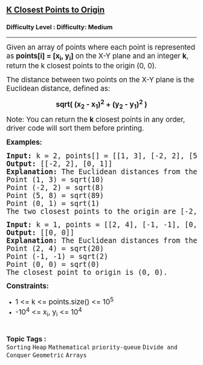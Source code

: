 <h2><a href="https://www.geeksforgeeks.org/problems/k-closest-points-to-origin--172242/1?page=1&category=Heap&difficulty=Medium&sortBy=submissions">K Closest Points to Origin</a></h2><h3>Difficulty Level : Difficulty: Medium</h3><hr><div class="problems_problem_content__Xm_eO"><p><span style="font-size: 14pt;">Given an array of points where each point is represented as <strong>points[i] = [x<sub>i</sub>, y<sub>i</sub>]</strong> on the X-Y plane and an integer <strong>k</strong>, return the k closest points to the origin (0, 0).</span></p>
<p><span style="font-size: 14pt;">The distance between two points on the X-Y plane is the Euclidean distance, defined as:&nbsp;</span></p>
<p style="text-align: center;"><span style="font-size: 14pt;"><strong>sqrt( (x<sub>2</sub> - x<sub>1</sub>)<sup>2</sup> + (y<sub>2</sub> - y<sub>1</sub>)<sup>2</sup> )</strong></span></p>
<p><span style="font-size: 14pt;">Note: You can return the <strong>k</strong> closest points in any order, driver code will sort them before printing.</span></p>
<p><span style="font-size: 14pt;"><strong>Examples:</strong></span></p>
<pre><span style="font-size: 14pt;"><strong>Input:</strong> k = 2, points[] = [[1, 3], [-2, 2], [5, 8], [0, 1]]</span><br><span style="font-size: 14pt;"><strong>Output:</strong> [[-2, 2], [0, 1]]</span><br><span style="font-size: 14pt;"><strong>Explanation:</strong> The Euclidean distances from the origin are:</span><br><span style="font-size: 14pt;">Point (1, 3) = sqrt(10)</span><br><span style="font-size: 14pt;">Point (-2, 2) = sqrt(8)</span><br><span style="font-size: 14pt;">Point (5, 8) = sqrt(89)</span><br><span style="font-size: 14pt;">Point (0, 1) = sqrt(1)</span><br><span style="font-size: 14pt;">The two closest points to the origin are [-2, 2] and [0, 1].</span></pre>
<pre><span style="font-size: 14pt;"><strong>Input:</strong> k = 1, points = [[2, 4], [-1, -1], [0, 0]]</span><br><span style="font-size: 14pt;"><strong>Output:</strong> [[0, 0]]</span><br><span style="font-size: 14pt;"><strong>Explanation: </strong>The Euclidean distances from the origin are:</span><br><span style="font-size: 14pt;">Point (2, 4) = sqrt(20)</span><br><span style="font-size: 14pt;">Point (-1, -1) = sqrt(2)</span><br><span style="font-size: 14pt;">Point (0, 0) = sqrt(0)</span><br><span style="font-size: 14pt;">The closest point to origin is (0, 0).</span></pre>
<p><span style="font-size: 14pt;"><strong>Constraints:</strong></span></p>
<ul>
<li><span style="font-size: 14pt;">1 &lt;= k &lt;= points.size() &lt;= 10<sup>5</sup></span></li>
<li><span style="font-size: 14pt;">-10<sup>4</sup> &lt;= x<sub>i</sub>, y<sub>i</sub> &lt;= 10<sup>4</sup></span></li>
</ul></div><br><p><span style=font-size:18px><strong>Topic Tags : </strong><br><code>Sorting</code>&nbsp;<code>Heap</code>&nbsp;<code>Mathematical</code>&nbsp;<code>priority-queue</code>&nbsp;<code>Divide and Conquer</code>&nbsp;<code>Geometric</code>&nbsp;<code>Arrays</code>&nbsp;